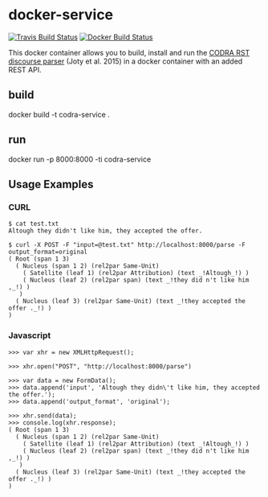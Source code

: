 # docker-service

[![Travis Build Status](https://travis-ci.org/NLPbox/codra-service.svg?branch=master)](https://travis-ci.org/NLPbox/codra-service)
[![Docker Build Status](https://img.shields.io/docker/build/nlpbox/codra-service.svg)](https://hub.docker.com/r/nlpbox/codra-service/)

This docker container allows you to build, install and run the
[CODRA RST discourse parser](http://alt.qcri.org/tools/discourse-parser/)
(Joty et al. 2015) in a docker container with an added REST API.

## build

docker build -t codra-service .

## run

docker run -p 8000:8000 -ti codra-service

## Usage Examples

### CURL

```
$ cat test.txt 
Altough they didn't like him, they accepted the offer.

$ curl -X POST -F "input=@test.txt" http://localhost:8000/parse -F output_format=original
( Root (span 1 3)
  ( Nucleus (span 1 2) (rel2par Same-Unit)
    ( Satellite (leaf 1) (rel2par Attribution) (text _!Altough_!) )
    ( Nucleus (leaf 2) (rel2par span) (text _!they did n't like him ,_!) )
   )
  ( Nucleus (leaf 3) (rel2par Same-Unit) (text _!they accepted the offer ._!) )
)
```

### Javascript

```
>>> var xhr = new XMLHttpRequest();

>>> xhr.open("POST", "http://localhost:8000/parse")

>>> var data = new FormData();
>>> data.append('input', 'Altough they didn\'t like him, they accepted the offer.');
>>> data.append('output_format', 'original');

>>> xhr.send(data);
>>> console.log(xhr.response);
( Root (span 1 3)
  ( Nucleus (span 1 2) (rel2par Same-Unit)
    ( Satellite (leaf 1) (rel2par Attribution) (text _!Altough_!) )
    ( Nucleus (leaf 2) (rel2par span) (text _!they did n't like him ,_!) )
   )
  ( Nucleus (leaf 3) (rel2par Same-Unit) (text _!they accepted the offer ._!) )
)
```
